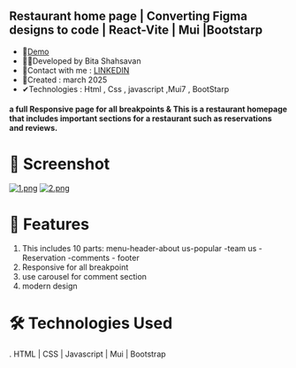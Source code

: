## Restaurant home page | Converting Figma designs to code | React-Vite | Mui |Bootstarp
- 📌<a href="https://rickandmorthy-react.netlify.app/" rel="nofollow">Demo</a>
- 🙋‍♀️Developed by Bita Shahsavan
- 📧Contact with me : <a href="https://www.linkedin.com/in/bita-shahsavan-830471299/" rel="nofollow">LINKEDIN</a>
- 📆Created : march 2025
- ✔Technologies : Html , Css , javascript ,Mui7 ,  BootStarp

#### a full Responsive page for all breakpoints & This is a restaurant homepage that includes important sections for a restaurant such as reservations and reviews.

# 📸 Screenshot
[![1.png](https://i.postimg.cc/Jz7n9pbX/1.png)](https://postimg.cc/N5VBX7CG)
[![2.png](https://i.postimg.cc/ncpcD3SP/2.png)](https://postimg.cc/PNVjGQjW)

# 🌟 Features
1. This includes 10 parts: menu-header-about us-popular -team us -Reservation -comments - footer
2. Responsive for all breakpoint
3. use carousel for comment section
4. modern design

# 🛠️ Technologies Used
. HTML | CSS | Javascript | Mui | Bootstrap 
   

